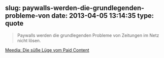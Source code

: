 slug: paywalls-werden-die-grundlegenden-probleme-von
date: 2013-04-05 13:14:35
type: quote
---

> Paywalls werden die grundlegenden Probleme von Zeitungen im Netz nicht lösen.

[Meedia: Die süße Lüge vom Paid Content](http://meedia.de/internet/die-suesse-luege-vom-paid-content/2013/04/02.html)
